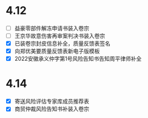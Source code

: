 # 4.12
- [ ] 益豪零部件解冻申请书装入卷宗
- [ ] 王京华故意伤害再审案判决书装入卷宗
- [x] 已装卷宗封皮信息补全，质量反馈表签名
- [x] 向郑优美要质量反馈表新电子版模板
- [x] 2022安徽承义仲字第1号风险告知书告知周平律师补全

# 4.14
- [x] 寄送风险评估专家库成员推荐表
- [x] 商贸仲裁风险告知书补装入卷宗